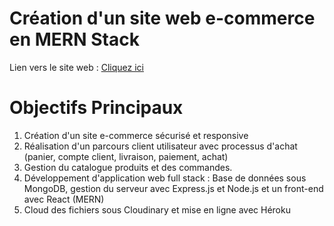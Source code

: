 # Création d'un site web e-commerce en MERN Stack 

Lien vers le site web : [Cliquez ici](https://amazona-men-shopping-eb037139ba05.herokuapp.com/)

# Objectifs Principaux 

1. Création d'un site e-commerce sécurisé et responsive
2. Réalisation d'un parcours client utilisateur avec processus d'achat (panier, compte client, livraison, paiement, achat)
3. Gestion du catalogue produits et des commandes.
3. Développement d'application web full stack : Base de données sous MongoDB, gestion du serveur avec Express.js et Node.js et un front-end avec React (MERN)
4. Cloud des fichiers sous Cloudinary et mise en ligne avec Héroku